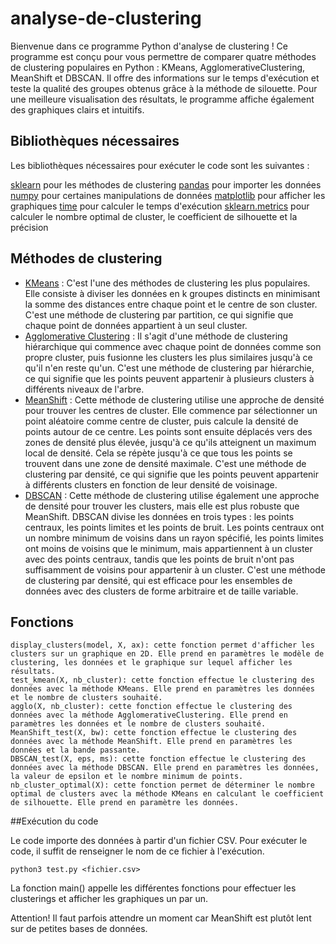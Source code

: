 # analyse-de-clustering
Bienvenue dans ce programme Python d'analyse de clustering ! Ce programme est conçu pour vous permettre de comparer quatre méthodes de clustering populaires en Python : KMeans, AgglomerativeClustering, MeanShift et DBSCAN. Il offre des informations sur le temps d'exécution et teste la qualité des groupes obtenus grâce à la méthode de silouette. Pour une meilleure visualisation des résultats, le programme affiche également des graphiques clairs et intuitifs.

## Bibliothèques nécessaires

Les bibliothèques nécessaires pour exécuter le code sont les suivantes :

[sklearn](https://scikit-learn.org/stable/) pour les méthodes de clustering
[pandas](https://pandas.pydata.org/) pour importer les données
[numpy](https://numpy.org/) pour certaines manipulations de données
[matplotlib](https://matplotlib.org/) pour afficher les graphiques
[time](https://docs.python.org/fr/3/library/time.html) pour calculer le temps d'exécution
[sklearn.metrics](https://scikit-learn.org/stable/modules/model_evaluation.html) pour calculer le nombre optimal de cluster, le coefficient de silhouette et la précision
    
## Méthodes de clustering 
* [KMeans](https://fr.wikipedia.org/wiki/K-moyennes) : C'est l'une des méthodes de clustering les plus populaires. Elle consiste à diviser les données en k groupes distincts en minimisant la somme des distances entre chaque point et le centre de son cluster. C'est une méthode de clustering par partition, ce qui signifie que chaque point de données appartient à un seul cluster.
* [Agglomerative Clustering](https://en.wikipedia.org/wiki/Hierarchical_clustering) : Il s'agit d'une méthode de clustering hiérarchique qui commence avec chaque point de données comme son propre cluster, puis fusionne les clusters les plus similaires jusqu'à ce qu'il n'en reste qu'un. C'est une méthode de clustering par hiérarchie, ce qui signifie que les points peuvent appartenir à plusieurs clusters à différents niveaux de l'arbre.
* [MeanShift](https://en.wikipedia.org/wiki/Mean_shift) : Cette méthode de clustering utilise une approche de densité pour trouver les centres de cluster. Elle commence par sélectionner un point aléatoire comme centre de cluster, puis calcule la densité de points autour de ce centre. Les points sont ensuite déplacés vers des zones de densité plus élevée, jusqu'à ce qu'ils atteignent un maximum local de densité. Cela se répète jusqu'à ce que tous les points se trouvent dans une zone de densité maximale. C'est une méthode de clustering par densité, ce qui signifie que les points peuvent appartenir à différents clusters en fonction de leur densité de voisinage.
* [DBSCAN](https://fr.wikipedia.org/wiki/DBSCAN) : Cette méthode de clustering utilise également une approche de densité pour trouver les clusters, mais elle est plus robuste que MeanShift. DBSCAN divise les données en trois types : les points centraux, les points limites et les points de bruit. Les points centraux ont un nombre minimum de voisins dans un rayon spécifié, les points limites ont moins de voisins que le minimum, mais appartiennent à un cluster avec des points centraux, tandis que les points de bruit n'ont pas suffisamment de voisins pour appartenir à un cluster. C'est une méthode de clustering par densité, qui est efficace pour les ensembles de données avec des clusters de forme arbitraire et de taille variable.



## Fonctions

    display_clusters(model, X, ax): cette fonction permet d'afficher les clusters sur un graphique en 2D. Elle prend en paramètres le modèle de clustering, les données et le graphique sur lequel afficher les résultats.
    test_kmean(X, nb_cluster): cette fonction effectue le clustering des données avec la méthode KMeans. Elle prend en paramètres les données et le nombre de clusters souhaité.
    agglo(X, nb_cluster): cette fonction effectue le clustering des données avec la méthode AgglomerativeClustering. Elle prend en paramètres les données et le nombre de clusters souhaité.
    MeanShift_test(X, bw): cette fonction effectue le clustering des données avec la méthode MeanShift. Elle prend en paramètres les données et la bande passante.
    DBSCAN_test(X, eps, ms): cette fonction effectue le clustering des données avec la méthode DBSCAN. Elle prend en paramètres les données, la valeur de epsilon et le nombre minimum de points.
    nb_cluster_optimal(X): cette fonction permet de déterminer le nombre optimal de clusters avec la méthode KMeans en calculant le coefficient de silhouette. Elle prend en paramètre les données.

##Exécution du code

Le code importe des données à partir d'un fichier CSV. Pour exécuter le code, il suffit de renseigner le nom de ce fichier à l'exécution.

```
python3 test.py <fichier.csv>
```

La fonction main() appelle les différentes fonctions pour effectuer les clusterings et afficher les graphiques un par un.

Attention! Il faut parfois attendre un moment car MeanShift est plutôt lent sur de petites bases de données.




